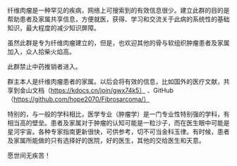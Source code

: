 纤维肉瘤是一种罕见的疾病，网络上可搜索到的有效信息很少。建立此群的目的是帮助患者及家属共享信息，方便就医，获得、学习和交流关于此病的系统性的基础知识，最大程度的减少知识屏障。

虽然此群是专为纤维肉瘤建立的，但是，也欢迎其他的骨与软组织肿瘤患者及家属加入，众人拾柴火焰高。

此群禁止中药推销者进入。

群主本人是纤维肉瘤患者的家属。以后会将有效的信息，比如国外的医疗文献，共享到金山文档（https://kdocs.cn/join/gwx74k5）
、GitHub（https://github.com/hope2070/Fibrosarcoma/）

特别的，与一般的学科相比，医学专业（肿瘤学）是一门专业性特别强的学科，有相当高的壁垒。患者及家属对于肿瘤的认知可能是一粒沙子，而在医生眼中可能是星河宇宙。各种专家指南更新很快，可供参考，切不可当金科玉律。有时候，患者及家属所能做的只有选择好的医院，好的医生，其他的交给医生和天意。

愿世间无疾苦！
